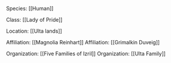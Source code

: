 Species: [[Human]]

Class: [[Lady of Pride]]

Location: [[Ulta lands]]

Affiliation: [[Magnolia Reinhart]]
Affiliation: [[Grimalkin Duveig]]

Organization: [[Five Families of Izril]]
Organization: [[Ulta Family]]
